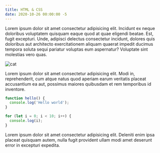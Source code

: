 ```yaml
---
title: HTML & CSS
date: 2020-10-26 00:00:00 -5
---
```


Lorem ipsum dolor sit amet consectetur adipisicing elit. Incidunt ex neque
doloribus voluptatem quisquam eaque quod at quae eligendi beatae. Est, fugit
excepturi. Unde, adipisci delectus consectetur incidunt, dolores quis doloribus
aut architecto exercitationem aliquam quaerat impedit ducimus tempora soluta
sequi pariatur voluptas eum aspernatur? Voluptate sint molestias vero quas.

![cat](https://placekitten.com/600/400)

Lorem ipsum dolor sit amet consectetur adipisicing elit. Modi in, reprehenderit,
cum atque natus quod aperiam earum veritatis placeat accusantium ea aut,
possimus maiores quibusdam et rem temporibus id inventore.

```javascript
function hello() {
  console.log('Hello world');
}

for (let i = 0; i < 10; i++) {
  console.log(i);
}
```

Lorem ipsum dolor sit amet consectetur adipisicing elit. Deleniti enim ipsa
placeat quisquam autem, nulla fugit provident ullam modi amet deserunt error in
excepturi expedita.
